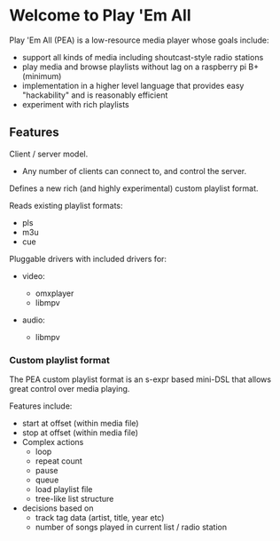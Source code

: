 # Welcome to Play 'Em All

Play 'Em All (PEA) is a low-resource media player whose goals include:
- support all kinds of media including shoutcast-style radio stations
- play media and browse playlists without lag on a raspberry pi B+ (minimum)
- implementation in a higher level language that provides easy "hackability" and is reasonably efficient
- experiment with rich playlists

## Features

Client / server model.
- Any number of clients can connect to, and control the server.

Defines a new rich (and highly experimental) custom playlist format.

Reads existing playlist formats:
- pls
- m3u
- cue

Pluggable drivers with included drivers for:
- video:
  - omxplayer
  - libmpv

- audio:
  - libmpv

### Custom playlist format

The PEA custom playlist format is an s-expr based mini-DSL that allows great control over media playing.

Features include:
- start at offset (within media file)
- stop at offset (within media file)
- Complex actions
  - loop
  - repeat count
  - pause
  - queue
  - load playlist file
  - tree-like list structure
- decisions based on 
  - track tag data (artist, title, year etc)
  - number of songs played in current list / radio station
